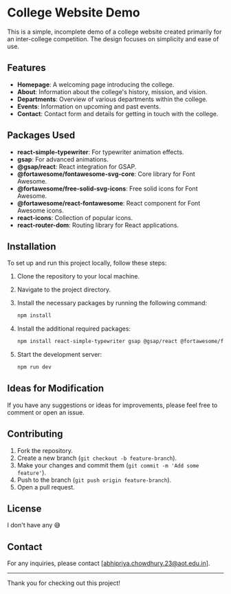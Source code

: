 # College Website Demo

This is a simple, incomplete demo of a college website created primarily for an inter-college competition. The design focuses on simplicity and ease of use.

## Features

- **Homepage**: A welcoming page introducing the college.
- **About**: Information about the college's history, mission, and vision.
- **Departments**: Overview of various departments within the college.
- **Events**: Information on upcoming and past events.
- **Contact**: Contact form and details for getting in touch with the college.

## Packages Used

- **react-simple-typewriter**: For typewriter animation effects.
- **gsap**: For advanced animations.
- **@gsap/react**: React integration for GSAP.
- **@fortawesome/fontawesome-svg-core**: Core library for Font Awesome.
- **@fortawesome/free-solid-svg-icons**: Free solid icons for Font Awesome.
- **@fortawesome/react-fontawesome**: React component for Font Awesome icons.
- **react-icons**: Collection of popular icons.
- **react-router-dom**: Routing library for React applications.

## Installation

To set up and run this project locally, follow these steps:

1. Clone the repository to your local machine.
2. Navigate to the project directory.
3. Install the necessary packages by running the following command:

    ```bash
    npm install
    ```

4. Install the additional required packages:

    ```bash
    npm install react-simple-typewriter gsap @gsap/react @fortawesome/fontawesome-svg-core @fortawesome/free-solid-svg-icons @fortawesome/react-fontawesome react-icons react-router-dom
    ```

5. Start the development server:

    ```bash
    npm run dev
    ```

## Ideas for Modification

If you have any suggestions or ideas for improvements, please feel free to comment or open an issue.

## Contributing

1. Fork the repository.
2. Create a new branch (`git checkout -b feature-branch`).
3. Make your changes and commit them (`git commit -m 'Add some feature'`).
4. Push to the branch (`git push origin feature-branch`).
5. Open a pull request.

## License

I don't have any 😅

## Contact

For any inquiries, please contact [abhipriya.chowdhury.23@aot.edu.in].

---

Thank you for checking out this project!
